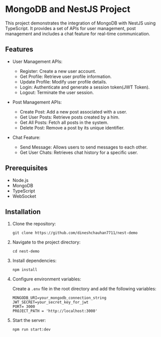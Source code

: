 # MongoDB and NestJS Project

This project demonstrates the integration of MongoDB with NestJS using TypeScript. It provides a set of APIs for user management, post management and includes a chat feature for real-time communication.

## Features

- User Management APIs:
  - Register: Create a new user account.
  - Get Profile: Retrieve user profile information.
  - Update Profile: Modify user profile details.
  - Login: Authenticate and generate a session token(JWT Token).
  - Logout: Terminate the user session.

- Post Management APIs:
  - Create Post: Add a new post associated with a user.
  - Get User Posts: Retrieve posts created by a him.
  - Get All Posts: Fetch all posts in the system.
  - Delete Post: Remove a post by its unique identifier.

- Chat Feature:
  - Send Message: Allows users to send messages to each other.
  - Get User Chats: Retrieves chat history for a specific user.

## Prerequisites

- Node.js
- MongoDB
- TypeScript
- WebSocket

## Installation

1. Clone the repository:

    ```
    git clone https://github.com/dineshchauhan7711/nest-demo
    ```

2. Navigate to the project directory:

    ```
    cd nest-demo
    ```

3. Install dependencies:

    ```
    npm install
    ```

4. Configure environment variables:

    Create a `.env` file in the root directory and add the following variables:

    ```
    MONGODB_URI=your_mongodb_connection_string
    JWT_SECRET=your_secret_key_for_jwt
    PORT= 3000
    PROJECT_PATH = 'http://localhost:3000'
    ```

5. Start the server:

    ```
    npm run start:dev
    ```
